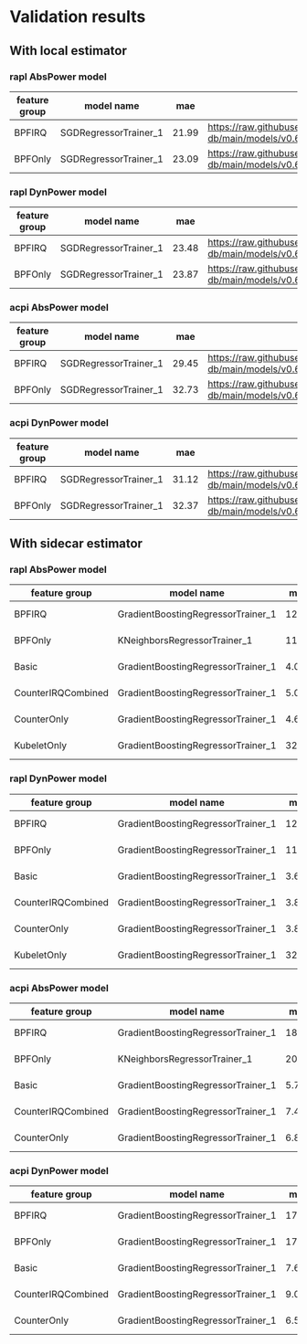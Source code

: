 # Validation results

## With local estimator

### rapl AbsPower model

| feature group | model name | mae | url |
| --- | --- | --- | --- |
| BPFIRQ | SGDRegressorTrainer_1 | 21.99 | https://raw.githubusercontent.com/sustainable-computing-io/kepler-model-db/main/models/v0.6/nx12/std_v0.6/rapl/AbsPower/BPFIRQ/SGDRegressorTrainer_1.json |
| BPFOnly | SGDRegressorTrainer_1 | 23.09 | https://raw.githubusercontent.com/sustainable-computing-io/kepler-model-db/main/models/v0.6/nx12/std_v0.6/rapl/AbsPower/BPFOnly/SGDRegressorTrainer_1.json |
### rapl DynPower model

| feature group | model name | mae | url |
| --- | --- | --- | --- |
| BPFIRQ | SGDRegressorTrainer_1 | 23.48 | https://raw.githubusercontent.com/sustainable-computing-io/kepler-model-db/main/models/v0.6/nx12/std_v0.6/rapl/DynPower/BPFIRQ/SGDRegressorTrainer_1.json |
| BPFOnly | SGDRegressorTrainer_1 | 23.87 | https://raw.githubusercontent.com/sustainable-computing-io/kepler-model-db/main/models/v0.6/nx12/std_v0.6/rapl/DynPower/BPFOnly/SGDRegressorTrainer_1.json |
### acpi AbsPower model

| feature group | model name | mae | url |
| --- | --- | --- | --- |
| BPFIRQ | SGDRegressorTrainer_1 | 29.45 | https://raw.githubusercontent.com/sustainable-computing-io/kepler-model-db/main/models/v0.6/nx12/std_v0.6/acpi/AbsPower/BPFIRQ/SGDRegressorTrainer_1.json |
| BPFOnly | SGDRegressorTrainer_1 | 32.73 | https://raw.githubusercontent.com/sustainable-computing-io/kepler-model-db/main/models/v0.6/nx12/std_v0.6/acpi/AbsPower/BPFOnly/SGDRegressorTrainer_1.json |
### acpi DynPower model

| feature group | model name | mae | url |
| --- | --- | --- | --- |
| BPFIRQ | SGDRegressorTrainer_1 | 31.12 | https://raw.githubusercontent.com/sustainable-computing-io/kepler-model-db/main/models/v0.6/nx12/std_v0.6/acpi/DynPower/BPFIRQ/SGDRegressorTrainer_1.json |
| BPFOnly | SGDRegressorTrainer_1 | 32.37 | https://raw.githubusercontent.com/sustainable-computing-io/kepler-model-db/main/models/v0.6/nx12/std_v0.6/acpi/DynPower/BPFOnly/SGDRegressorTrainer_1.json |
## With sidecar estimator

### rapl AbsPower model

| feature group | model name | mae | url |
| --- | --- | --- | --- |
| BPFIRQ | GradientBoostingRegressorTrainer_1 | 12.49 | https://raw.githubusercontent.com/sustainable-computing-io/kepler-model-db/main/models/v0.6/nx12/std_v0.6/rapl/AbsPower/BPFIRQ/GradientBoostingRegressorTrainer_1.zip |
| BPFOnly | KNeighborsRegressorTrainer_1 | 11.63 | https://raw.githubusercontent.com/sustainable-computing-io/kepler-model-db/main/models/v0.6/nx12/std_v0.6/rapl/AbsPower/BPFOnly/KNeighborsRegressorTrainer_1.zip |
| Basic | GradientBoostingRegressorTrainer_1 | 4.07 | https://raw.githubusercontent.com/sustainable-computing-io/kepler-model-db/main/models/v0.6/nx12/std_v0.6/rapl/AbsPower/Basic/GradientBoostingRegressorTrainer_1.zip |
| CounterIRQCombined | GradientBoostingRegressorTrainer_1 | 5.01 | https://raw.githubusercontent.com/sustainable-computing-io/kepler-model-db/main/models/v0.6/nx12/std_v0.6/rapl/AbsPower/CounterIRQCombined/GradientBoostingRegressorTrainer_1.zip |
| CounterOnly | GradientBoostingRegressorTrainer_1 | 4.68 | https://raw.githubusercontent.com/sustainable-computing-io/kepler-model-db/main/models/v0.6/nx12/std_v0.6/rapl/AbsPower/CounterOnly/GradientBoostingRegressorTrainer_1.zip |
| KubeletOnly | GradientBoostingRegressorTrainer_1 | 32.80 | https://raw.githubusercontent.com/sustainable-computing-io/kepler-model-db/main/models/v0.6/nx12/std_v0.6/rapl/AbsPower/KubeletOnly/GradientBoostingRegressorTrainer_1.zip |
### rapl DynPower model

| feature group | model name | mae | url |
| --- | --- | --- | --- |
| BPFIRQ | GradientBoostingRegressorTrainer_1 | 12.39 | https://raw.githubusercontent.com/sustainable-computing-io/kepler-model-db/main/models/v0.6/nx12/std_v0.6/rapl/DynPower/BPFIRQ/GradientBoostingRegressorTrainer_1.zip |
| BPFOnly | GradientBoostingRegressorTrainer_1 | 11.58 | https://raw.githubusercontent.com/sustainable-computing-io/kepler-model-db/main/models/v0.6/nx12/std_v0.6/rapl/DynPower/BPFOnly/GradientBoostingRegressorTrainer_1.zip |
| Basic | GradientBoostingRegressorTrainer_1 | 3.65 | https://raw.githubusercontent.com/sustainable-computing-io/kepler-model-db/main/models/v0.6/nx12/std_v0.6/rapl/DynPower/Basic/GradientBoostingRegressorTrainer_1.zip |
| CounterIRQCombined | GradientBoostingRegressorTrainer_1 | 3.85 | https://raw.githubusercontent.com/sustainable-computing-io/kepler-model-db/main/models/v0.6/nx12/std_v0.6/rapl/DynPower/CounterIRQCombined/GradientBoostingRegressorTrainer_1.zip |
| CounterOnly | GradientBoostingRegressorTrainer_1 | 3.84 | https://raw.githubusercontent.com/sustainable-computing-io/kepler-model-db/main/models/v0.6/nx12/std_v0.6/rapl/DynPower/CounterOnly/GradientBoostingRegressorTrainer_1.zip |
| KubeletOnly | GradientBoostingRegressorTrainer_1 | 32.25 | https://raw.githubusercontent.com/sustainable-computing-io/kepler-model-db/main/models/v0.6/nx12/std_v0.6/rapl/DynPower/KubeletOnly/GradientBoostingRegressorTrainer_1.zip |
### acpi AbsPower model

| feature group | model name | mae | url |
| --- | --- | --- | --- |
| BPFIRQ | GradientBoostingRegressorTrainer_1 | 18.90 | https://raw.githubusercontent.com/sustainable-computing-io/kepler-model-db/main/models/v0.6/nx12/std_v0.6/acpi/AbsPower/BPFIRQ/GradientBoostingRegressorTrainer_1.zip |
| BPFOnly | KNeighborsRegressorTrainer_1 | 20.12 | https://raw.githubusercontent.com/sustainable-computing-io/kepler-model-db/main/models/v0.6/nx12/std_v0.6/acpi/AbsPower/BPFOnly/KNeighborsRegressorTrainer_1.zip |
| Basic | GradientBoostingRegressorTrainer_1 | 5.76 | https://raw.githubusercontent.com/sustainable-computing-io/kepler-model-db/main/models/v0.6/nx12/std_v0.6/acpi/AbsPower/Basic/GradientBoostingRegressorTrainer_1.zip |
| CounterIRQCombined | GradientBoostingRegressorTrainer_1 | 7.49 | https://raw.githubusercontent.com/sustainable-computing-io/kepler-model-db/main/models/v0.6/nx12/std_v0.6/acpi/AbsPower/CounterIRQCombined/GradientBoostingRegressorTrainer_1.zip |
| CounterOnly | GradientBoostingRegressorTrainer_1 | 6.87 | https://raw.githubusercontent.com/sustainable-computing-io/kepler-model-db/main/models/v0.6/nx12/std_v0.6/acpi/AbsPower/CounterOnly/GradientBoostingRegressorTrainer_1.zip |
### acpi DynPower model

| feature group | model name | mae | url |
| --- | --- | --- | --- |
| BPFIRQ | GradientBoostingRegressorTrainer_1 | 17.38 | https://raw.githubusercontent.com/sustainable-computing-io/kepler-model-db/main/models/v0.6/nx12/std_v0.6/acpi/DynPower/BPFIRQ/GradientBoostingRegressorTrainer_1.zip |
| BPFOnly | GradientBoostingRegressorTrainer_1 | 17.84 | https://raw.githubusercontent.com/sustainable-computing-io/kepler-model-db/main/models/v0.6/nx12/std_v0.6/acpi/DynPower/BPFOnly/GradientBoostingRegressorTrainer_1.zip |
| Basic | GradientBoostingRegressorTrainer_1 | 7.66 | https://raw.githubusercontent.com/sustainable-computing-io/kepler-model-db/main/models/v0.6/nx12/std_v0.6/acpi/DynPower/Basic/GradientBoostingRegressorTrainer_1.zip |
| CounterIRQCombined | GradientBoostingRegressorTrainer_1 | 9.02 | https://raw.githubusercontent.com/sustainable-computing-io/kepler-model-db/main/models/v0.6/nx12/std_v0.6/acpi/DynPower/CounterIRQCombined/GradientBoostingRegressorTrainer_1.zip |
| CounterOnly | GradientBoostingRegressorTrainer_1 | 6.54 | https://raw.githubusercontent.com/sustainable-computing-io/kepler-model-db/main/models/v0.6/nx12/std_v0.6/acpi/DynPower/CounterOnly/GradientBoostingRegressorTrainer_1.zip |
